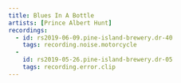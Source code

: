 ```yaml
---
title: Blues In A Bottle
artists: [Prince Albert Hunt]
recordings:
  - id: rs2019-06-09.pine-island-brewery.dr-40
    tags: recording.noise.motorcycle
  -
    id: rs2019-05-26.pine-island-brewery.dr-05
    tags: recording.error.clip
---
```

